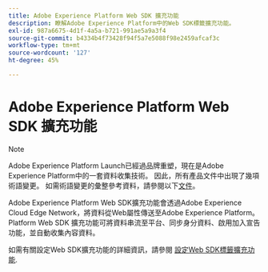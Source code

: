 ```yaml
---
title: Adobe Experience Platform Web SDK 擴充功能
description: 瞭解Adobe Experience Platform中的Web SDK標籤擴充功能。
exl-id: 987a6675-4d1f-4a5a-b721-991ae5a9a3f4
source-git-commit: b4334b4f73428f94f5a7e5088f98e2459afcaf3c
workflow-type: tm+mt
source-wordcount: '127'
ht-degree: 45%

---
```


# Adobe Experience Platform Web SDK 擴充功能

>[!NOTE]
>
>Adobe Experience Platform Launch已經過品牌重塑，現在是Adobe Experience Platform中的一套資料收集技術。 因此，所有產品文件中出現了幾項術語變更。 如需術語變更的彙整參考資料，請參閱以下[文件](../tags/term-updates.md)。

Adobe Experience Platform Web SDK擴充功能會透過Adobe Experience Cloud Edge Network，將資料從Web屬性傳送至Adobe Experience Platform。  Platform Web SDK 擴充功能可將資料串流至平台、同步身分資料、啟用加入宣告功能，並自動收集內容資料。

如需有關設定Web SDK擴充功能的詳細資訊，請參閱 [設定Web SDK標籤擴充功能](../tags/extensions/client/web-sdk/web-sdk-extension-configuration.md).
